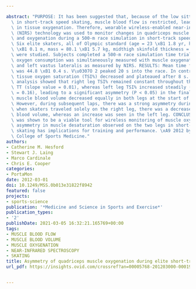 ---
abstract: "PURPOSE: It has been suggested that, because of the low sitting position\
  \ in short-track speed skating, muscle blood flow is restricted, leading to decreases\
  \ in tissue oxygenation. Therefore, wearable wireless-enabled near-infrared spectroscopy\
  \ (NIRS) technology was used to monitor changes in quadriceps muscle blood volume\
  \ and oxygenation during a 500-m race simulation in short-track speed skaters. METHODS:\
  \ Six elite skaters, all of Olympic standard (age = 23 \xB1 1.8 yr, height = 1.8\
  \ \xB1 0.1 m, mass = 80.1 \xB1 5.7 kg, midthigh skinfold thickness = 7 \xB1 2 mm),\
  \ were studied. Subjects completed a 500-m race simulation time trial (TT). Whole-body\
  \ oxygen consumption was simultaneously measured with muscle oxygenation in right\
  \ and left vastus lateralis as measured by NIRS. RESULTS: Mean time for race completion\
  \ was 44.8 \xB1 0.4 s. V\u0307O 2 peaked 20 s into the race. In contrast, muscle\
  \ tissue oxygen saturation (TSI%) decreased and plateaued after 8 s. Linear regression\
  \ analysis showed that right leg TSI% remained constant throughout the rest of the\
  \ TT (slope value = 0.01), whereas left leg TSI% increased steadily (slope value\
  \ = 0.16), leading to a significant asymmetry (P < 0.05) in the final lap. Total\
  \ muscle blood volume decreased equally in both legs at the start of the simulation.\
  \ However, during subsequent laps, there was a strong asymmetry during cornering;\
  \ when skaters traveled solely on the right leg, there was a decrease in its muscle\
  \ blood volume, whereas an increase was seen in the left leg. CONCLUSIONS: NIRS\
  \ was shown to be a viable tool for wireless monitoring of muscle oxygenation. The\
  \ asymmetry in muscle desaturation observed on the two legs in short-track speed\
  \ skating has implications for training and performance. \xA9 2012 by the American\
  \ College of Sports Medicine."
authors:
- Catherine M. Hesford
- Stewart J. Laing
- Marco Cardinale
- Chris E. Cooper
categories:
- PortaMon
date: 2012-03-01
doi: 10.1249/MSS.0b013e31822f8942
featured: false
projects:
- sports-science
publication: '*Medicine and Science in Sports and Exercise*'
publication_types:
- '2'
publishDate: 2021-03-05 16:32:21.165769+00:00
tags:
- MUSCLE BLOOD FLOW
- MUSCLE BLOOD VOLUME
- MUSCLE OXYGENATION
- NEAR-INFRARED SPECTROSCOPY
- SKATING
title: Asymmetry of quadriceps muscle oxygenation during elite short-track speed skating
url_pdf: https://insights.ovid.com/crossref?an=00005768-201203000-00019 http://journals.lww.com/00005768-201203000-00019

---
